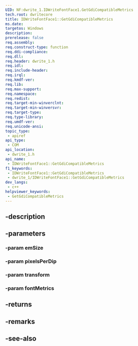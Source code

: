 ```yaml
---
UID: NF:dwrite_1.IDWriteFontFace1.GetGdiCompatibleMetrics
tech.root: dwritecore
title: IDWriteFontFace1::GetGdiCompatibleMetrics
ms.date: 
targetos: Windows
description: 
prerelease: false
req.assembly: 
req.construct-type: function
req.ddi-compliance: 
req.dll: 
req.header: dwrite_1.h
req.idl: 
req.include-header: 
req.irql: 
req.kmdf-ver: 
req.lib: 
req.max-support: 
req.namespace: 
req.redist: 
req.target-min-winverclnt: 
req.target-min-winversvr: 
req.target-type: 
req.type-library: 
req.umdf-ver: 
req.unicode-ansi: 
topic_type:
 - apiref
api_type:
 - COM
api_location:
 - dwrite_1.h
api_name:
 - IDWriteFontFace1::GetGdiCompatibleMetrics
f1_keywords:
 - IDWriteFontFace1::GetGdiCompatibleMetrics
 - dwrite_1/IDWriteFontFace1::GetGdiCompatibleMetrics
dev_langs:
 - c++
helpviewer_keywords:
 - GetGdiCompatibleMetrics
---
```


## -description

## -parameters

### -param emSize

### -param pixelsPerDip

### -param transform

### -param fontMetrics

## -returns

## -remarks

## -see-also

